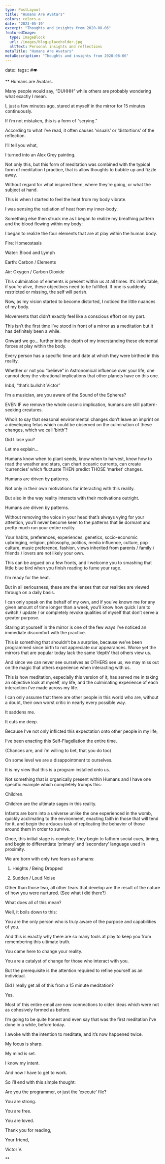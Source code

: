 ```yaml
---
type: PostLayout
title: "Humans Are Avatars"
colors: colors-a
date: '2023-05-19'
excerpt: "Thoughts and insights from 2020-08-06"
featuredImage:
  type: ImageBlock
  url: /images/blog-placeholder.jpg
  altText: Personal insights and reflections
metaTitle: "Humans Are Avatars"
metaDescription: "Thoughts and insights from 2020-08-06"
---
```

date:: 
tags:: #👁

**
Humans are Avatars.

Many people would say, “DUHHH” while others are probably wondering what exactly I mean.

I, just a few minutes ago, stared at myself in the mirror for 15 minutes continuously.

If i’m not mistaken, this is a form of “scrying.”

According to what I’ve read, it often causes ‘visuals’ or ‘distortions’ of the reflection.

I’ll tell you what,

I turned into an Alex Grey painting.

Not only this, but this form of meditation was combined with the typical form of meditation I practice, that is allow thoughts to bubble up and fizzle away.

Without regard for what inspired them, where they’re going, or what the subject at hand.

This is when I started to feel the heat from my body vibrate.

I was sensing the radiation of heat from my inner-body.

Something else then struck me as I began to realize my breathing pattern and the blood flowing within my body:

I began to realize the four elements that are at play within the human body.

Fire: Homeostasis

Water: Blood and Lymph

Earth: Carbon / Elements

Air: Oxygen / Carbon Dioxide

This culmination of elements is present within us at all times. It’s irrefutable, if you’re alive, these objectives need to be fulfilled. If one is suddenly restricted or missing, the self will perish.

Now, as my vision started to become distorted, I noticed the little nuances of my body.

Movements that didn’t exactly feel like a conscious effort on my part.

This isn’t the first time I’ve stood in front of a mirror as a meditation but it has definitely been a while.

Onward we go... further into the depth of my innerstanding these elemental forces at play within the body.

Every person has a specific time and date at which they were birthed in this reality.

Whether or not you “believe” in Astronomical influence over your life, one cannot deny the vibrational implications that other planets have on this one.

Inb4, “that’s bullshit Victor”

I’m a musician, are you aware of the Sound of the Spheres?

EVEN IF we remove the whole cosmic implication, humans are still pattern-seeking creatures.

Who’s to say that seasonal environmental changes don’t leave an imprint on a developing fetus which could be observed on the culmination of these changes, which we call ‘birth’?

Did I lose you?

Let me explain…

Humans know when to plant seeds, know when to harvest, know how to read the weather and stars, can chart oceanic currents, can create ‘currencies’ which fluctuate THEN predict THOSE ‘market’ changes.

Humans are driven by patterns.

Not only in their own motivations for interacting with this reality.

But also in the way reality interacts with their motivations outright.

Humans are driven by patterns.

Without removing the voice in your head that’s always vying for your attention, you’ll never become keen to the patterns that lie dormant and pretty much run your entire reality.

Your habits, preferences, experiences, genetics, socio-economic upbringing, religion, philosophy, politics, media influence, culture, pop culture, music preference, fashion, views inherited from parents / family / friends / lovers are not likely your own.

This can be argued on a few fronts, and I welcome you to smashing that little blue bird when you finish reading to fume your rage.

I’m ready for the heat.

But in all seriousness, these are the lenses that our realities are viewed through on a daily basis.

I can only speak on the behalf of my own, and if you’ve known me for any given amount of time longer than a week, you’ll know how quick I am to switch / update / or completely revoke qualities of myself that don’t serve a greater purpose.

Staring at yourself in the mirror is one of the few ways I’ve noticed an immediate discomfort with the practice.

This is something that shouldn’t be a surprise, because we’ve been programmed since birth to not appreciate our appearances. Worse yet the mirrors that are popular today lack the same ‘depth’ that others view us.

And since we can never see ourselves as OTHERS see us, we may miss out on the magic that others experience when interacting with us.

This is how meditation, especially this version of it, has served me in taking an objective look at myself, my life, and the culminating experience of each interaction i’ve made across my life.

I can only assume that there are other people in this world who are, without a doubt, their own worst critic in nearly every possible way.

It saddens me.

It cuts me deep.

Because I’ve not only inflicted this expectation onto other people in my life, 

I’ve been enacting this Self-Flagellation the entire time. 

(Chances are, and i’m willing to bet, that you do too)

On some level we are a disappointment to ourselves.

It is my view that this is a program installed onto us.

Not something that is organically present within Humans and I have one specific example which completely trumps this:

Children.

Children are the ultimate sages in this reality.

Infants are born into a universe unlike the one experienced in the womb, quickly acclimating to the environment, enacting faith in those that will tend for it, and begin the arduous task of replicating the behavior of those around them in order to survive.

Once, this initial stage is complete, they begin to fathom social cues, timing, and begin to differentiate ‘primary’ and ‘secondary’ language used in proximity.

We are born with only two fears as humans:

1.  Heights / Being Dropped

2.  Sudden / Loud Noise

Other than those two, all other fears that develop are the result of the nature of how you were nurtured. (See what i did there?)

What does all of this mean?

Well, it boils down to this:

You are the only person who is truly aware of the purpose and capabilities of you.

And this is exactly why there are so many tools at play to keep you from remembering this ultimate truth.

You came here to change your reality.

You are a catalyst of change for those who interact with you.

But the prerequisite is the attention required to refine yourself as an individual.

Did I really get all of this from a 15 minute meditation?

Yes.

Most of this entire email are new connections to older ideas which were not as cohesively formed as before.

I’m going to be quite honest and even say that was the first meditation i’ve done in a while, before today.

I awoke with the intention to meditate, and it’s now happened twice.

My focus is sharp.

My mind is set.

I know my intent.

And now I have to get to work.

So i’ll end with this simple thought:

Are you the programmer, or just the ‘execute’ file?

You are strong.

You are free.

You are loved.

Thank you for reading,

Your friend,

Victor V.

**